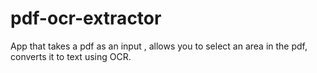 # pdf-ocr-extractor
App that takes a pdf as an input , allows you to select an area in the pdf, converts it to text using OCR.
